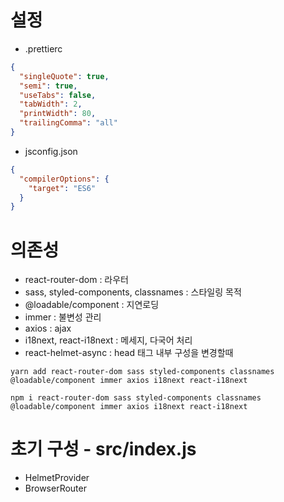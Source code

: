 # 설정

- .prettierc

```json
{
  "singleQuote": true,
  "semi": true,
  "useTabs": false,
  "tabWidth": 2,
  "printWidth": 80,
  "trailingComma": "all"
}
```

- jsconfig.json

```json
{
  "compilerOptions": {
    "target": "ES6"
  }
}
```

# 의존성

- react-router-dom : 라우터
- sass, styled-components, classnames : 스타일링 목적
- @loadable/component : 지연로딩
- immer : 불변성 관리
- axios : ajax
- i18next, react-i18next : 메세지, 다국어 처리
- react-helmet-async : head 태그 내부 구성을 변경할때

```
yarn add react-router-dom sass styled-components classnames @loadable/component immer axios i18next react-i18next
```

```
npm i react-router-dom sass styled-components classnames @loadable/component immer axios i18next react-i18next
```

# 초기 구성 - src/index.js

- HelmetProvider
- BrowserRouter
